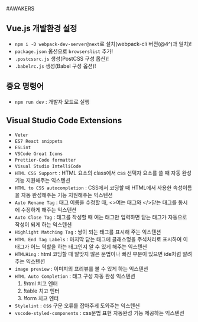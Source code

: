 #AWAKERS

## Vue.js 개발환경 설정 

- `npm i -D webpack-dev-server@next`로 설치(webpack-cli 버전(@4^)과 일치)!<br>
- `package.json` 옵션으로 `browserslist` 추가!<br>
- `.postcssrc.js` 생성(PostCSS 구성 옵션)!<br>
- `.babelrc.js` 생성(Babel 구성 옵션)!<br>

## 중요 명령어
- `npm run dev` : 개발자 모드로 실행 <br>


## Visual Studio Code Extensions
- `Veter`
- `ES7 React snippets`
- `ESLint`
- `VSCode Great Icons`
- `Prettier-Code formatter`
- `Visual Studio IntelliCode`
- `HTML CSS Support` : HTML 요소의 class에서 css 선택자 요소를 쓸 때 자동 완성 기능 지원해주는 익스텐션
- `HTML to CSS autocompletion` : CSS에서 코딩할 때 HTML에서 사용한 속성이름을 자동 완성해주는 기능 지원해주는 익스텐션
- `Auto Rename Tag` : 태그 이름을 수정할 때, <>여는 태그와 </>닫는 태그를 동시에 수정하게 해주는 익스텐션
- `Auto Close Tag` : 태그를 작성할 때 여는 태그만 입력하면 닫는 태그가 자동으로 작성이 되게 하는 익스텐션
- `Highlight Matching Tag` : 쌍이 되는 태그를 표시해 주는 익스텐션
- `HTML End Tag Labels` : 마지막 닫는 태그에 클래스명을 주석처리로 표시하여 이 태그가 어느 역할을 하는 태그인지 알 수 있게 해주는 익스텐션
- `HTMLHing` : html 코딩할 때 알맞지 않은 문법이나 빠진 부분이 있으면 ide처럼 알려주는 익스텐션
- `image preview` : 이미지의 프리뷰를 볼 수 있게 하는 익스텐션
- `HTML Auto Completion` : 태그 구성 자동 완성 익스텐션
    1. !html 치고 엔터
    2. !table 치고 엔터
    3. !form 치고 엔터
- `Stylelint` : css 구문 오류를 잡아주게 도와주는 익스텐션
- `vscode-styled-components` : css문법 표현 자동완성 기능 제공하는 익스텐션
